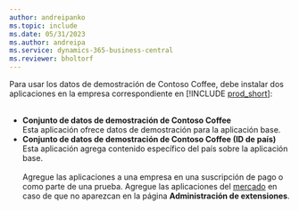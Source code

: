 ```yaml
---
author: andreipanko
ms.topic: include
ms.date: 05/31/2023
ms.author: andreipa
ms.service: dynamics-365-business-central
ms.reviewer: bholtorf
---
```


Para usar los datos de demostración de Contoso Coffee, debe instalar dos aplicaciones en la empresa correspondiente en [!INCLUDE [prod_short](../includes/prod_short.md)]:  <br><br>
- **Conjunto de datos de demostración de Contoso Coffee**  
    Esta aplicación ofrece datos de demostración para la aplicación base.  
- **Conjunto de datos de demostración de Contoso Coffee (ID de país)**  
    Esta aplicación agrega contenido específico del país sobre la aplicación base.
<br><br>
Agregue las aplicaciones a una empresa en una suscripción de pago o como parte de una prueba. Agregue las aplicaciones del [mercado](../ui-extensions-install-uninstall.md#install) en caso de que no aparezcan en la página **Administración de extensiones**.
